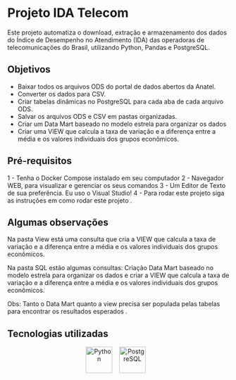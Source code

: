 # Projeto IDA Telecom




Este projeto automatiza o download, extração e armazenamento dos dados do Índice de Desempenho no Atendimento (IDA) das operadoras de telecomunicações do Brasil, utilizando Python, Pandas e PostgreSQL.

## Objetivos

- Baixar todos os arquivos ODS do portal de dados abertos da Anatel.
- Converter os dados para CSV.
- Criar tabelas dinâmicas no PostgreSQL para cada aba de cada arquivo ODS.
- Salvar os arquivos ODS e CSV em pastas organizadas.
- Criar um Data Mart baseado no modelo estrela para organizar os dados
- Criar uma VIEW que calcula a taxa de variação e a diferença entre a média e os valores individuais dos grupos econômicos.

## Pré-requisitos
1 - Tenha o Docker Compose instalado em seu computador
2 - Navegador WEB, para visualizar e gerenciar os seus comandos
3 - Um Editor de Texto de sua preferência. Eu uso o Visual Studio!
4 - Para rodar este projeto siga as instruções em como rodar este projeto .

## Algumas observações 

Na pasta View está uma consulta que cria a VIEW que calcula a taxa de variação e a diferença entre a média e os valores individuais dos grupos econômicos.

Na pasta SQL estão algumas consultas:  Criação Data Mart baseado no modelo estrela para organizar os dados e criar a VIEW que calcula a taxa de variação e a diferença entre a média e os valores individuais dos grupos econômicos.

Obs:  Tanto o Data Mart quanto a view precisa ser populada pelas tabelas para encontrar os resultados esperados .


## Tecnologias utilizadas

<p align="center">
  <img src="https://cdn.jsdelivr.net/gh/devicons/devicon/icons/python/python-original.svg" alt="Python" width="60" height="60"/>
  &nbsp;&nbsp;
  <img src="https://cdn.jsdelivr.net/gh/devicons/devicon/icons/postgresql/postgresql-original.svg" alt="PostgreSQL" width="60" height="60"/>
  &nbsp;&nbsp;
  
